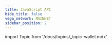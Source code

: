 ```yaml
---
title: JavaScript API
hide_title: false
vega_network: MAINNET
sidebar_position: 2
---
```

import Topic from '/docs/topics/_topic-wallet.mdx'

<Topic />